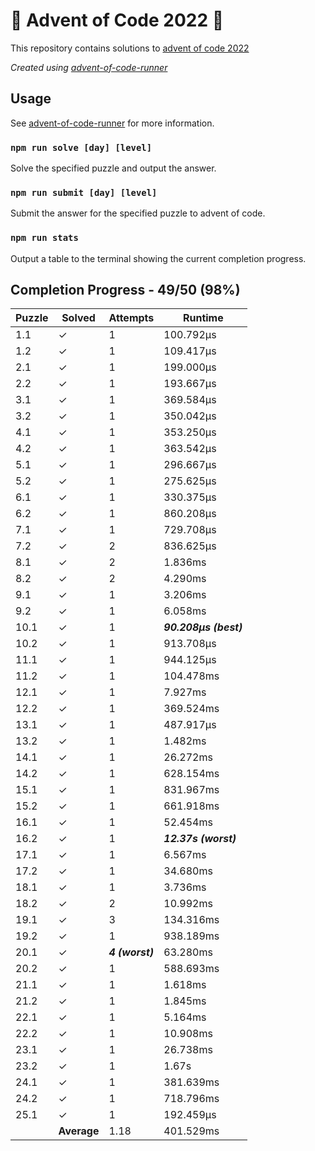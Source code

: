# :santa: Advent of Code 2022 :christmas_tree:

This repository contains solutions to [advent of code 2022](https://adventofcode.com/2022) 

_Created using [advent-of-code-runner](https://github.com/beakerandjake/advent-of-code-runner)_

## Usage
See [advent-of-code-runner](https://github.com/beakerandjake/advent-of-code-runner) for more information.

### `npm run solve [day] [level]`
Solve the specified puzzle and output the answer.

### `npm run submit [day] [level]`
Submit the answer for the specified puzzle to advent of code.

### `npm run stats`
Output a table to the terminal showing the current completion progress.

<!--Please do not delete the following comments, they are required to save your stats to this file.-->
<!--START_AUTOGENERATED_COMPLETION_PROGRESS_SECTION-->
## Completion Progress - 49/50 (98%)

| Puzzle | Solved | Attempts | Runtime |
| --- | --- | --- | --- |
| 1.1 | ✓ | 1 | 100.792μs |
| 1.2 | ✓ | 1 | 109.417μs |
| 2.1 | ✓ | 1 | 199.000μs |
| 2.2 | ✓ | 1 | 193.667μs |
| 3.1 | ✓ | 1 | 369.584μs |
| 3.2 | ✓ | 1 | 350.042μs |
| 4.1 | ✓ | 1 | 353.250μs |
| 4.2 | ✓ | 1 | 363.542μs |
| 5.1 | ✓ | 1 | 296.667μs |
| 5.2 | ✓ | 1 | 275.625μs |
| 6.1 | ✓ | 1 | 330.375μs |
| 6.2 | ✓ | 1 | 860.208μs |
| 7.1 | ✓ | 1 | 729.708μs |
| 7.2 | ✓ | 2 | 836.625μs |
| 8.1 | ✓ | 2 | 1.836ms |
| 8.2 | ✓ | 2 | 4.290ms |
| 9.1 | ✓ | 1 | 3.206ms |
| 9.2 | ✓ | 1 | 6.058ms |
| 10.1 | ✓ | 1 | ***90.208μs (best)*** |
| 10.2 | ✓ | 1 | 913.708μs |
| 11.1 | ✓ | 1 | 944.125μs |
| 11.2 | ✓ | 1 | 104.478ms |
| 12.1 | ✓ | 1 | 7.927ms |
| 12.2 | ✓ | 1 | 369.524ms |
| 13.1 | ✓ | 1 | 487.917μs |
| 13.2 | ✓ | 1 | 1.482ms |
| 14.1 | ✓ | 1 | 26.272ms |
| 14.2 | ✓ | 1 | 628.154ms |
| 15.1 | ✓ | 1 | 831.967ms |
| 15.2 | ✓ | 1 | 661.918ms |
| 16.1 | ✓ | 1 | 52.454ms |
| 16.2 | ✓ | 1 | ***12.37s (worst)*** |
| 17.1 | ✓ | 1 | 6.567ms |
| 17.2 | ✓ | 1 | 34.680ms |
| 18.1 | ✓ | 1 | 3.736ms |
| 18.2 | ✓ | 2 | 10.992ms |
| 19.1 | ✓ | 3 | 134.316ms |
| 19.2 | ✓ | 1 | 938.189ms |
| 20.1 | ✓ | ***4 (worst)*** | 63.280ms |
| 20.2 | ✓ | 1 | 588.693ms |
| 21.1 | ✓ | 1 | 1.618ms |
| 21.2 | ✓ | 1 | 1.845ms |
| 22.1 | ✓ | 1 | 5.164ms |
| 22.2 | ✓ | 1 | 10.908ms |
| 23.1 | ✓ | 1 | 26.738ms |
| 23.2 | ✓ | 1 | 1.67s |
| 24.1 | ✓ | 1 | 381.639ms |
| 24.2 | ✓ | 1 | 718.796ms |
| 25.1 | ✓ | 1 | 192.459μs |
|  | **Average** | 1.18 | 401.529ms |
<!--END_AUTOGENERATED_COMPLETION_PROGRESS_SECTION-->
